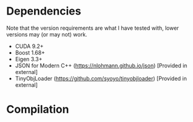 # Dependencies

Note that the version requirements are what I have tested with, lower versions may (or may not) work.

* CUDA 9.2+
* Boost 1.68+
* Eigen 3.3+
* JSON for Modern C++ (https://nlohmann.github.io/json) [Provided in external]
* TinyObjLoader (https://github.com/syoyo/tinyobjloader) [Provided in external]

# Compilation
